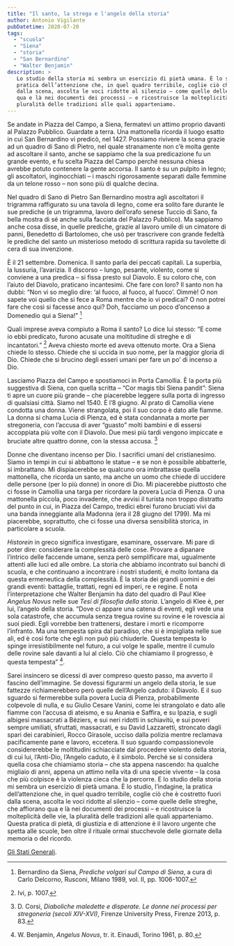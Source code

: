 ```yaml
---
title: "Il santo, la strega e l'angelo della storia"
author: Antonio Vigilante
pubDatetime: 2020-07-20
tags: 
  - "scuola"
  - "Siena"
  - "storia"
  - "San Bernardino"
  - "Walter Benjamin"
description: >
   Lo studio della storia mi sembra un esercizio di pietà umana. È lo studio, l’indagine, la 
   pratica dell’attenzione che, in quel quadro terribile, coglie ciò che è costretto fuori 
   dalla scena, ascolta le voci ridotte al silenzio – come quelle delle streghe, che affiorano 
   qua e là nei documenti dei processi – e ricostruisce la molteplicità delle vie, la 
   pluralità delle tradizioni alle quali apparteniamo. 
---
```


Se andate in Piazza del Campo, a Siena, fermatevi un attimo proprio davanti al Palazzo Pubblico. Guardate a terra. Una mattonella ricorda il luogo esatto in cui San Bernardino vi predicò, nel 1427. Possiamo rivivere la scena grazie ad un quadro di Sano di Pietro, nel quale stranamente non c’è molta gente ad ascoltare il santo, anche se sappiamo che la sua predicazione fu un grande evento, e fu scelta Piazza del Campo perché nessuna chiesa avrebbe potuto contenere la gente accorsa. Il santo è su un pulpito in legno; gli ascoltatori, inginocchiati – i maschi rigorosamente separati dalle femmine da un telone rosso – non sono più di qualche decina. 

Nel quadro di Sano di Pietro San Bernardino mostra agli ascoltatori il trigramma raffigurato su una tavola di legno, come era solito fare durante le sue prediche (e un trigramma, lavoro dell’orafo senese Tuccio di Sano, fa bella mostra di sé anche sulla facciata del Palazzo Pubblico). Ma sappiamo anche cosa disse, in quelle prediche, grazie al lavoro umile di un cimatore di panni, Benedetto di Bartolomeo, che usò per trascrivere con grande fedeltà le prediche del santo un misterioso metodo di scrittura rapida su tavolette di cera di sua invenzione.

È il 21 settembre. Domenica. Il santo parla dei peccati capitali. La superbia, la lussuria, l’avarizia. Il discorso – lungo, pesante, violento, come si conviene a una predica – si fissa presto sul Diavolo. E su coloro che, con l’aiuto del Diavolo, praticano incantesimi. Che fare con loro? Il santo non ha dubbi: “Non vi so meglio dire: ‘al fuoco, al fuoco, al fuoco’. Oimmè! O non sapete voi quello che si fece a Roma mentre che io vi predicai? O non potrei fare che così si facesse anco qui? Doh, facciamo un poco d’oncenso a Domenedio qui a Siena!” [^1]

Quali imprese aveva compiuto a Roma il santo? Lo dice lui stesso: “E come io ebbi predicato, furono acusate una moltitudine di streghe e di incantatori.” [^2] Aveva chiesto morte ed aveva ottenuto morte. Ora a Siena chiede lo stesso. Chiede che si uccida in suo nome, per la maggior gloria di Dio. Chiede che si brucino degli esseri umani per fare un po’ di incenso a Dio. 

Lasciamo Piazza del Campo e spostiamoci in Porta Camollia. È la porta più suggestiva di Siena, con quella scritta – “Cor magis tibi Siena pandit”: Siena ti apre un cuore più grande – che piacerebbe leggere sulla porta di ingresso di qualsiasi città. Siamo nel 1540. È l’8 giugno. Al prato di Camollia viene condotta una donna. Viene strangolata, poi il suo corpo è dato alle fiamme. La donna si chama Lucia di Pienza, ed è stata condannata a morte per stregoneria, con l’accusa di aver “guasto” molti bambini e di essersi accoppiata più volte con il Diavolo. Due mesi più tardi vengono impiccate e bruciate altre quattro donne, con la stessa accusa. [^3]

Donne che diventano incenso per Dio. I sacrifici umani del cristianesimo. Siamo in tempi in cui si abbattono le statue – e se non è possibile abbatterle, si imbrattano. Mi dispiacerebbe se qualcuno ora imbrattasse quella mattonella, che ricorda un santo, ma anche un uomo che chiede di uccidere delle persone (per lo più donne) in onore di Dio. Mi piacerebbe piuttosto che ci fosse in Camollia una targa per ricordare la povera Lucia di Pienza. O una mattonella piccola, poco invadente, che avvisi il turista non troppo distratto del punto in cui, in Piazza del Campo, tredici ebrei furono bruciati vivi da una banda inneggiante alla Madonna (era il 28 giugno del 1799). Ma mi piacerebbe, soprattutto, che ci fosse una diversa sensibilità storica, in particolare a scuola.

_Historein_ in greco significa investigare, esaminare, osservare. Mi pare di poter dire: considerare la complessità delle cose. Provare a dipanare l’intrico delle faccende umane, senza però semplificare mai, ugualmente attenti alle luci ed alle ombre. La storia che abbiamo incontrato sui banchi di scuola, e che continuano a incontrare i nostri studenti, è molto lontana da questa ermeneutica della complessità. È la storia dei grandi uomini e dei grandi eventi: battaglie, trattati, regni ed imperi, re e regine. È nota l’interpretazione che Walter Benjamin ha dato del quadro di Paul Klee _Angelus Novus_ nelle sue _Tesi di filosofia della storia_. L’angelo di Klee è, per lui, l’angelo della storia. “Dove ci appare una catena di eventi, egli vede una sola catastrofe, che accumula senza tregua rovine su rovine e le rovescia ai suoi piedi. Egli vorrebbe ben trattenersi, destare i morti e ricomporre l’infranto. Ma una tempesta spira dal paradiso, che si è impigliata nelle sue ali, ed è così forte che egli non può più chiuderle. Questa tempesta lo spinge irresistibilmente nel futuro, a cui volge le spalle, mentre il cumulo delle rovine sale davanti a lui al cielo. Ciò che chiamiamo il progresso, è questa tempesta” [^4]. 

Sarei insincero se dicessi di aver compreso questo passo, ma avverto il fascino dell’immagine. Se dovessi figurarmi un angelo della storia, le sue fattezze richiamerebbero però quelle dell’Angelo caduto: il Diavolo. E il suo sguardo si fermerebbe sulla povera Lucia di Pienza, probabilmente colpevole di nulla, e su Giulio Cesare Vanini, come lei strangolato e dato alle fiamme con l’accusa di ateismo, e su Anania e Saffira, e su Ipazia, e sugli albigesi massacrati a Béziers, e sui neri ridotti in schiavitù, e sui poveri sempre umiliati, sfruttati, massacrati, e su David Lazzaretti, stroncato dagli spari dei carabinieri, Rocco Girasole, ucciso dalla polizia mentre reclamava pacificamente pane e lavoro, eccetera. Il suo sguardo compassionevole considererebbe le moltitudini schiacciate dal procedere violento della storia, di cui lui, l’Anti-Dio, l’Angelo caduto, è il simbolo. Perché se si considera quella cosa che chiamiamo storia – che sta appena nascendo: ha qualche migliaio di anni, appena un attimo nella vita di una specie vivente – la cosa che più colpisce è la violenza cieca che la percorre. E lo studio della storia mi sembra un esercizio di pietà umana. È lo studio, l’indagine, la pratica dell’attenzione che, in quel quadro terribile, coglie ciò che è costretto fuori dalla scena, ascolta le voci ridotte al silenzio – come quelle delle streghe, che affiorano qua e là nei documenti dei processi – e ricostruisce la molteplicità delle vie, la pluralità delle tradizioni alle quali apparteniamo. Questa pratica di pietà, di giustizia e di attenzione è il lavoro urgente che spetta alle scuole, ben oltre il rituale ormai stucchevole delle giornate della memoria o del ricordo.

[^1]: Bernardino da Siena, _Prediche volgari sul Campo di Siena_, a cura di Carlo Delcorno, Rusconi, Milano 1989, vol. II, pp. 1006-1007. 
[^2]: Ivi, p. 1007. 
[^3]: D. Corsi, _Diaboliche maledette e disperate. Le donne nei processi per stregoneria (secoli XIV-XVI)_, Firenze University Press, Firenze 2013, p. 83. 
[^4]: W. Benjamin, _Angelus Novus_, tr. it. Einaudi, Torino 1961, p. 80.


[Gli Stati Generali](https://www.glistatigenerali.com/scuola/177865/).
